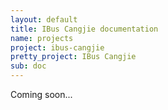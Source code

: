 ```yaml
---
layout: default
title: IBus Cangjie documentation
name: projects
project: ibus-cangjie
pretty_project: IBus Cangjie
sub: doc
---
```


Coming soon...
